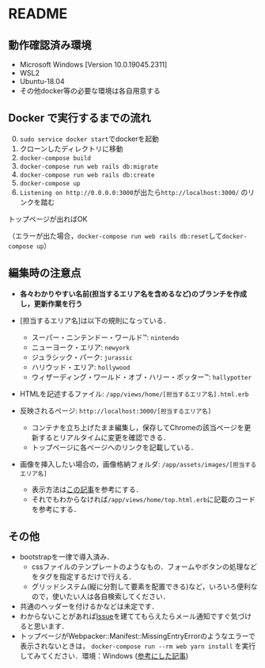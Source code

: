 # README

## 動作確認済み環境
* Microsoft Windows [Version 10.0.19045.2311] 
* WSL2 
* Ubuntu-18.04
* その他docker等の必要な環境は各自用意する

## Docker で実行するまでの流れ

0. `sudo service docker start`でdockerを起動
1. クローンしたディレクトリに移動
1. `docker-compose build`
2. `docker-compose run web rails db:migrate`
3. `docker-compose run web rails db:create`
4. `docker-compose up`
5. `Listening on http://0.0.0.0:3000`が出たら`http://localhost:3000/` のリンクを踏む

トップページが出ればOK

（エラーが出た場合，`docker-compose run web rails db:reset`して`docker-compose up`）


## 編集時の注意点
* **各々わかりやすい名前(担当するエリア名を含めるなど)のブランチを作成し，更新作業を行う**

* [担当するエリア名]は以下の規則になっている．
  * スーパー・ニンテンドー・ワールド™: `nintendo`
  * ニューヨーク・エリア: `newyork`
  * ジュラシック・パーク: `jurassic`
  * ハリウッド・エリア: `hollywood`
  * ウィザーディング・ワールド・オブ・ハリー・ポッター™: `hallypotter`

* HTMLを記述するファイル: `/app/views/home/[担当するエリア名].html.erb`

* 反映されるページ: `http://localhost:3000/[担当するエリア名]`
  * コンテナを立ち上げたまま編集し，保存してChromeの該当ページを更新するとリアルタイムに変更を確認できる．
  * トップページに各ページへのリンクを記載している．

* 画像を挿入したい場合の，画像格納フォルダ: `/app/assets/images/[担当するエリア名]`
  * 表示方法は[この記事](https://qiita.com/hacchi56/items/b2cc210ed3978fe0b126)を参考にする．
  * それでもわからなければ`/app/views/home/top.html.erb`に記載のコードを参考にする．


## その他
* bootstrapを一律で導入済み．
  * cssファイルのテンプレートのようなもの．フォームやボタンの処理などをタグを指定するだけで行える．
  * グリッドシステム(縦に分割して要素を配置できる)など，いろいろ便利なので，使いたい人は各自検索してください．
* 共通のヘッダーを付けるかなどは未定です． 
* わからないことがあれば[Issue](https://github.com/aoringo0718/enshuapp/issues)を建ててもらえたらメール通知ですぐ気づけると思います．
* トップページがWebpacker::Manifest::MissingEntryErrorのようなエラーで表示されないときは，
`docker-compose run --rm web yarn install` を実行してみてください．環境：Windows
([参考にした記事](https://qiita.com/ashketcham/items/48d64e960d436f8b6f78))